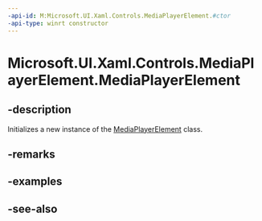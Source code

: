 ```yaml
---
-api-id: M:Microsoft.UI.Xaml.Controls.MediaPlayerElement.#ctor
-api-type: winrt constructor
---
```


<!-- Method syntax
public MediaPlayerElement()
-->

# Microsoft.UI.Xaml.Controls.MediaPlayerElement.MediaPlayerElement

## -description
Initializes a new instance of the [MediaPlayerElement](mediaplayerelement.md) class.

## -remarks

## -examples

## -see-also
